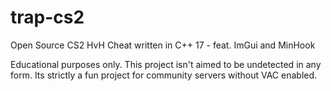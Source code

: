 # trap-cs2
Open Source CS2 HvH Cheat written in C++ 17 - feat. ImGui and MinHook

Educational purposes only.
This project isn't aimed to be undetected in any form. Its strictly a fun project for community servers without VAC enabled.
